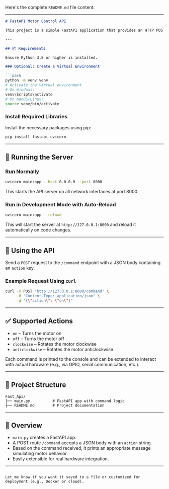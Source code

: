 Here's the complete `README.md` file content:

---

````markdown
# FastAPI Motor Control API

This project is a simple FastAPI application that provides an HTTP POST endpoint to receive and process motor control commands such as `on`, `off`, `clockwise`, and `anticlockwise`. It's designed to simulate or interface with motor control logic.

---

## 📦 Requirements

Ensure Python 3.8 or higher is installed.

### Optional: Create a Virtual Environment

```bash
python -m venv venv
# Activate the virtual environment
# On Windows:
venv\Scripts\activate
# On macOS/Linux:
source venv/bin/activate
````

### Install Required Libraries

Install the necessary packages using pip:

```bash
pip install fastapi uvicorn
```

---

## 🚀 Running the Server

### Run Normally

```bash
uvicorn main:app --host 0.0.0.0 --port 8000
```

This starts the API server on all network interfaces at port 8000.

### Run in Development Mode with Auto-Reload

```bash
uvicorn main:app --reload
```

This will start the server at `http://127.0.0.1:8000` and reload it automatically on code changes.

---

## 📡 Using the API

Send a `POST` request to the `/command` endpoint with a JSON body containing an `action` key.

### Example Request Using `curl`

```bash
curl -X POST "http://127.0.0.1:8000/command" \
     -H "Content-Type: application/json" \
     -d "{\"action\": \"on\"}"
```

---

## ✅ Supported Actions

* `on` – Turns the motor on
* `off` – Turns the motor off
* `clockwise` – Rotates the motor clockwise
* `anticlockwise` – Rotates the motor anticlockwise

Each command is printed to the console and can be extended to interact with actual hardware (e.g., via GPIO, serial communication, etc.).

---

## 📁 Project Structure

```
Fast_Api/
├── main.py          # FastAPI app with command logic
├── README.md        # Project documentation
```

---

## 📖 Overview

* `main.py` creates a FastAPI app.
* A POST route `/command` accepts a JSON body with an `action` string.
* Based on the command received, it prints an appropriate message simulating motor behavior.
* Easily extensible for real hardware integration.

---

```

Let me know if you want it saved to a file or customized for deployment (e.g., Docker or cloud).
```
